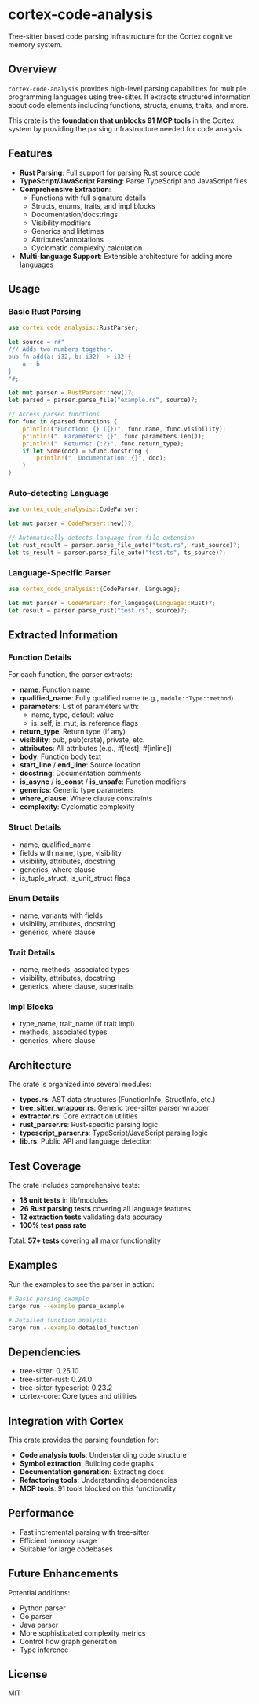 # cortex-code-analysis

Tree-sitter based code parsing infrastructure for the Cortex cognitive memory system.

## Overview

`cortex-code-analysis` provides high-level parsing capabilities for multiple programming languages using tree-sitter. It extracts structured information about code elements including functions, structs, enums, traits, and more.

This crate is the **foundation that unblocks 91 MCP tools** in the Cortex system by providing the parsing infrastructure needed for code analysis.

## Features

- **Rust Parsing**: Full support for parsing Rust source code
- **TypeScript/JavaScript Parsing**: Parse TypeScript and JavaScript files
- **Comprehensive Extraction**:
  - Functions with full signature details
  - Structs, enums, traits, and impl blocks
  - Documentation/docstrings
  - Visibility modifiers
  - Generics and lifetimes
  - Attributes/annotations
  - Cyclomatic complexity calculation
- **Multi-language Support**: Extensible architecture for adding more languages

## Usage

### Basic Rust Parsing

```rust
use cortex_code_analysis::RustParser;

let source = r#"
/// Adds two numbers together.
pub fn add(a: i32, b: i32) -> i32 {
    a + b
}
"#;

let mut parser = RustParser::new()?;
let parsed = parser.parse_file("example.rs", source)?;

// Access parsed functions
for func in &parsed.functions {
    println!("Function: {} ({})", func.name, func.visibility);
    println!("  Parameters: {}", func.parameters.len());
    println!("  Returns: {:?}", func.return_type);
    if let Some(doc) = &func.docstring {
        println!("  Documentation: {}", doc);
    }
}
```

### Auto-detecting Language

```rust
use cortex_code_analysis::CodeParser;

let mut parser = CodeParser::new()?;

// Automatically detects language from file extension
let rust_result = parser.parse_file_auto("test.rs", rust_source)?;
let ts_result = parser.parse_file_auto("test.ts", ts_source)?;
```

### Language-Specific Parser

```rust
use cortex_code_analysis::{CodeParser, Language};

let mut parser = CodeParser::for_language(Language::Rust)?;
let result = parser.parse_rust("test.rs", source)?;
```

## Extracted Information

### Function Details

For each function, the parser extracts:

- **name**: Function name
- **qualified_name**: Fully qualified name (e.g., `module::Type::method`)
- **parameters**: List of parameters with:
  - name, type, default value
  - is_self, is_mut, is_reference flags
- **return_type**: Return type (if any)
- **visibility**: pub, pub(crate), private, etc.
- **attributes**: All attributes (e.g., #[test], #[inline])
- **body**: Function body text
- **start_line** / **end_line**: Source location
- **docstring**: Documentation comments
- **is_async** / **is_const** / **is_unsafe**: Function modifiers
- **generics**: Generic type parameters
- **where_clause**: Where clause constraints
- **complexity**: Cyclomatic complexity

### Struct Details

- name, qualified_name
- fields with name, type, visibility
- visibility, attributes, docstring
- generics, where clause
- is_tuple_struct, is_unit_struct flags

### Enum Details

- name, variants with fields
- visibility, attributes, docstring
- generics, where clause

### Trait Details

- name, methods, associated types
- visibility, attributes, docstring
- generics, where clause, supertraits

### Impl Blocks

- type_name, trait_name (if trait impl)
- methods, associated types
- generics, where clause

## Architecture

The crate is organized into several modules:

- **types.rs**: AST data structures (FunctionInfo, StructInfo, etc.)
- **tree_sitter_wrapper.rs**: Generic tree-sitter parser wrapper
- **extractor.rs**: Core extraction utilities
- **rust_parser.rs**: Rust-specific parsing logic
- **typescript_parser.rs**: TypeScript/JavaScript parsing logic
- **lib.rs**: Public API and language detection

## Test Coverage

The crate includes comprehensive tests:

- **18 unit tests** in lib/modules
- **26 Rust parsing tests** covering all language features
- **12 extraction tests** validating data accuracy
- **100% test pass rate**

Total: **57+ tests** covering all major functionality

## Examples

Run the examples to see the parser in action:

```bash
# Basic parsing example
cargo run --example parse_example

# Detailed function analysis
cargo run --example detailed_function
```

## Dependencies

- tree-sitter: 0.25.10
- tree-sitter-rust: 0.24.0
- tree-sitter-typescript: 0.23.2
- cortex-core: Core types and utilities

## Integration with Cortex

This crate provides the parsing foundation for:

- **Code analysis tools**: Understanding code structure
- **Symbol extraction**: Building code graphs
- **Documentation generation**: Extracting docs
- **Refactoring tools**: Understanding dependencies
- **MCP tools**: 91 tools blocked on this functionality

## Performance

- Fast incremental parsing with tree-sitter
- Efficient memory usage
- Suitable for large codebases

## Future Enhancements

Potential additions:

- Python parser
- Go parser
- Java parser
- More sophisticated complexity metrics
- Control flow graph generation
- Type inference

## License

MIT
